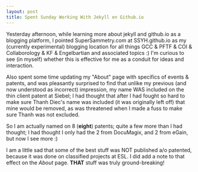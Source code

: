 ```yaml
---
layout: post
title: Spent Sunday Working With Jekyll on Github.io
---
```


Yesterday afternoon, while learning more about jekyll and github.io as
a blogging platform, I pointed SuperSammetry.com at SSYH.github.io as
my (currently experimental) blogging location for all things GCC &
PFTF & COI & Collaborology & KF & Engelbartian and associated topics
:) I'm curious to see (in myself) whether this is effective for me as
a conduit for ideas and interaction.

Also spent some time updating my "About" page with specifics of events
& patents, and was pleasantly surprised to find that unlike my
previous (and now understood as incorrect) impression, my name WAS
included on the thin client patent at Siebel; I had thought that after
I had fought so hard to make sure Thanh Diec's name was included (it
was originally left off) that mine would be removed, as was threatened
when I made a fuss to make sure Thanh was not excluded.

So I am actually named on 8 (**eight**) patents; quite a few more than
I had thought; I had thought I only had the 2 from DocuMagix, and 2
from eGain, but now I see more :)

I am a little sad that some of the best stuff was NOT published a/o
patented, because it was done on classified projects at ESL. I did add
a note to that effect on the *About* page. **THAT** stuff was truly
ground-breaking!